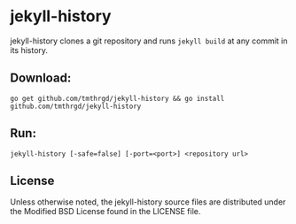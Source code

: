 # jekyll-history

jekyll-history clones a git repository and runs `jekyll build` at any commit in its history.

## Download:

```
go get github.com/tmthrgd/jekyll-history && go install github.com/tmthrgd/jekyll-history
```

## Run:

`jekyll-history [-safe=false] [-port=<port>] <repository url>`

## License

Unless otherwise noted, the jekyll-history source files are distributed under the Modified BSD License
found in the LICENSE file.
